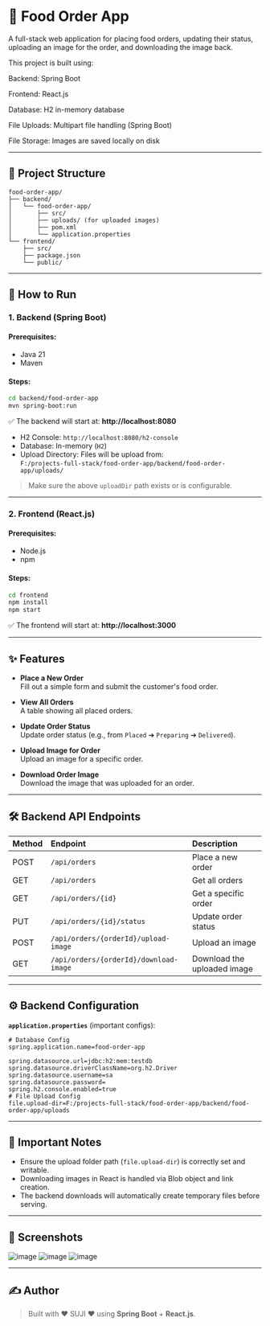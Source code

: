 
# 🍔 Food Order App

A full-stack web application for placing food orders, updating their status, uploading an image for the order, and downloading the image back.

This project is built using:

Backend: Spring Boot

Frontend: React.js

Database: H2 in-memory database

File Uploads: Multipart file handling (Spring Boot)

File Storage: Images are saved locally on disk

---

## 📁 Project Structure

```
food-order-app/
├── backend/
│   └── food-order-app/
│       ├── src/
│       ├── uploads/ (for uploaded images)
│       ├── pom.xml
│       └── application.properties
└── frontend/
    ├── src/
    ├── package.json
    └── public/
```

---

## 🚀 How to Run

### 1. Backend (Spring Boot)

#### Prerequisites:
- Java 21
- Maven

#### Steps:
```bash
cd backend/food-order-app
mvn spring-boot:run
```

✅ The backend will start at: **http://localhost:8080**

- H2 Console: `http://localhost:8080/h2-console`
- Database: In-memory (`H2`)
- Upload Directory: Files will be upload from:  
  `F:/projects-full-stack/food-order-app/backend/food-order-app/uploads/`

> Make sure the above `uploadDir` path exists or is configurable.

---

### 2. Frontend (React.js)

#### Prerequisites:
- Node.js
- npm

#### Steps:
```bash
cd frontend
npm install
npm start
```

✅ The frontend will start at: **http://localhost:3000**

---

## ✨ Features

- **Place a New Order**  
  Fill out a simple form and submit the customer's food order.

- **View All Orders**  
  A table showing all placed orders.

- **Update Order Status**  
  Update order status (e.g., from `Placed` ➔ `Preparing` ➔ `Delivered`).

- **Upload Image for Order**  
  Upload an image for a specific order.

- **Download Order Image**  
  Download the image that was uploaded for an order.

---

## 🛠️ Backend API Endpoints

| Method | Endpoint | Description |
|:-------|:---------|:------------|
| POST | `/api/orders` | Place a new order |
| GET | `/api/orders` | Get all orders |
| GET | `/api/orders/{id}` | Get a specific order |
| PUT | `/api/orders/{id}/status` | Update order status |
| POST | `/api/orders/{orderId}/upload-image` | Upload an image |
| GET | `/api/orders/{orderId}/download-image` | Download the uploaded image |

---

## ⚙️ Backend Configuration

**`application.properties`** (important configs):

```properties
# Database Config
spring.application.name=food-order-app

spring.datasource.url=jdbc:h2:mem:testdb
spring.datasource.driverClassName=org.h2.Driver
spring.datasource.username=sa
spring.datasource.password=
spring.h2.console.enabled=true
# File Upload Config
file.upload-dir=F:/projects-full-stack/food-order-app/backend/food-order-app/uploads
```

---

## 📝 Important Notes

- Ensure the upload folder path (`file.upload-dir`) is correctly set and writable.
- Downloading images in React is handled via Blob object and link creation.
- The backend downloads will automatically create temporary files before serving.

---

## 📸 Screenshots


 ![image](https://github.com/user-attachments/assets/ce5bb690-e088-4dc6-8909-f0093e4b633a)
 ![image](https://github.com/user-attachments/assets/7a39f62c-5943-458d-90ad-ceb8266faed7)
 ![image](https://github.com/user-attachments/assets/d948f723-048d-451f-ac27-055c619ce97e)

---

## ✍️ Author

> Built with ❤️ SUJI ❤️ using **Spring Boot** + **React.js**.
